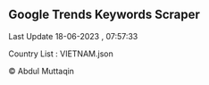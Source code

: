 

## Google Trends Keywords Scraper 
 
Last Update 18-06-2023 , 07:57:33

Country List :
VIETNAM.json



© Abdul Muttaqin 
